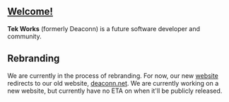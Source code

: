 ## [Welcome!](https://tekworks.net)
**Tek Works** (formerly Deaconn) is a future software developer and community.

## Rebranding
We are currently in the process of rebranding. For now, our new [website](https://tekworks.net) redirects to our old website, [deaconn.net](https://deaconn.net). We are currently working on a new website, but currently have no ETA on when it'll be publicly released.
